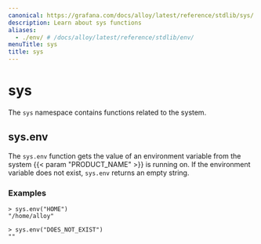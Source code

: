 ```yaml
---
canonical: https://grafana.com/docs/alloy/latest/reference/stdlib/sys/
description: Learn about sys functions
aliases:
  - ./env/ # /docs/alloy/latest/reference/stdlib/env/
menuTitle: sys
title: sys
---
```


# sys

The `sys` namespace contains functions related to the system.

## sys.env

The `sys.env` function gets the value of an environment variable from the system {{< param "PRODUCT_NAME" >}} is running on.
If the environment variable does not exist, `sys.env` returns an empty string.

### Examples

```
> sys.env("HOME")
"/home/alloy"

> sys.env("DOES_NOT_EXIST")
""
```
